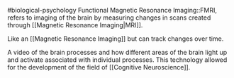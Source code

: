 #biological-psychology 
Functional Magnetic Resonance Imaging::FMRI, refers to imaging of the brain by measuring changes in scans created through [[Magnetic Resonance Imaging|MRI]].
<!--SR:!2023-12-21,3,250-->

Like an [[Magnetic Resonance Imaging]] but can track changes over time.

A video of the brain processes and how different areas of the brain light up and activate associated with individual processes. This technology allowed for the development of the field of [[Cognitive Neuroscience]].